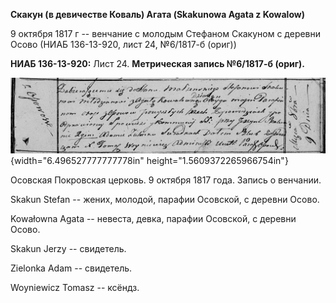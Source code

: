 **Скакун (в девичестве Коваль) Агата (Skakunowa Agata z Kowalow)**

9 октября 1817 г -- венчание с молодым Стефаном Скакуном с деревни Осово
(НИАБ 136-13-920, лист 24, №6/1817-б (ориг))

**НИАБ 136-13-920:** Лист 24. **Метрическая запись №6/1817-б (ориг).**

![](./media/0d323768af9560cbd765a1f6bd37514edf9f82ae.png){width="6.496527777777778in"
height="1.5609372265966754in"}

Осовская Покровская церковь. 9 октября 1817 года. Запись о венчании.

Skakun Stefan -- жених, молодой, парафии Осовской, с деревни Осово.

Kowałowna Agata -- невеста, девка, парафии Осовской, с деревни Осово.

Skakun Jerzy -- свидетель.

Zielonka Adam -- свидетель.

Woyniewicz Tomasz -- ксёндз.
